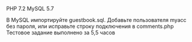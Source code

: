 PHP 7.2
MySQL 5.7

В MySQL импортируйте guestbook.sql. 
Добавьте пользователя myacc без пароля, или исправьте строку подключения в comments.php
Тестовое задание выполнено за 5,5 часов